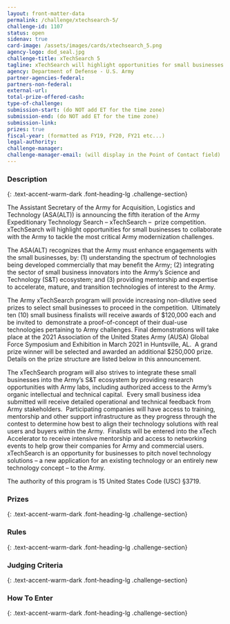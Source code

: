 ```yaml
---
layout: front-matter-data
permalink: /challenge/xtechsearch-5/
challenge-id: 1107
status: open
sidenav: true
card-image: /assets/images/cards/xtechsearch_5.png
agency-logo: dod_seal.jpg
challenge-title: xTechSearch 5
tagline: xTechSearch will highlight opportunities for small businesses to collaborate with the Army to tackle the most critical Army modernization challenges.
agency: Department of Defense - U.S. Army
partner-agencies-federal:
partners-non-federal:
external-url:
total-prize-offered-cash:
type-of-challenge:
submission-start: (do NOT add ET for the time zone)
submission-end: (do NOT add ET for the time zone)
submission-link:
prizes: true
fiscal-year: (formatted as FY19, FY20, FY21 etc...)
legal-authority:
challenge-manager:
challenge-manager-email: (will display in the Point of Contact field)
---
```




<!-- Description start -->
### Description
{: .text-accent-warm-dark .font-heading-lg .challenge-section}

<p>The Assistant Secretary of the Army for Acquisition, Logistics and Technology (ASA(ALT)) is announcing the fifth iteration of the Army Expeditionary Technology Search &ndash; xTechSearch &ndash;&nbsp; prize competition. xTechSearch will highlight opportunities for small businesses to collaborate with the Army to tackle the most critical Army modernization challenges.</p>
<p>The ASA(ALT) recognizes that the Army must enhance engagements with the small businesses, by: (1) understanding the spectrum of technologies being developed commercially that may benefit the Army; (2) integrating the sector of small business innovators into the Army&rsquo;s Science and Technology (S&amp;T) ecosystem; and (3) providing mentorship and expertise to accelerate, mature, and transition technologies of interest to the Army.</p>
<p>The Army xTechSearch program will provide increasing non-dilutive seed prizes to select small businesses to proceed in the competition.&nbsp; Ultimately ten (10) small business finalists will receive awards of $120,000 each and be invited to&nbsp; demonstrate a proof-of-concept of their dual-use technologies pertaining to Army challenges. Final demonstrations will take place at the 2021 Association of the United States Army (AUSA) Global Force Symposium and Exhibition in March 2021 in Huntsville, AL.&nbsp; A grand prize winner will be selected and awarded an additional $250,000 prize.&nbsp; Details on the prize structure are listed below in this announcement.&nbsp;</p>
<p>The xTechSearch program will also strives to integrate these small businesses into the Army&rsquo;s S&amp;T ecosystem by providing research opportunities with Army labs, including authorized access to the Army&rsquo;s organic intellectual and technical capital.&nbsp; Every small business idea submitted will receive detailed operational and technical feedback from Army stakeholders.&nbsp; Participating companies will have access to training, mentorship and other support infrastructure as they progress through the contest to determine how best to align their technology solutions with real users and buyers within the Army.&nbsp; Finalists will be entered into the xTech Accelerator to receive intensive mentorship and access to networking events to help grow their companies for Army and commercial users.&nbsp; xTechSearch is an opportunity for businesses to pitch novel technology solutions &ndash; a new application for an existing technology or an entirely new technology concept &ndash; to the Army.</p>
<p>The authority of this program is 15 United States Code (USC) &sect;3719.</p>

<!-- Prizes start -->
### Prizes
{: .text-accent-warm-dark .font-heading-lg .challenge-section}


<!-- Rules start -->
### Rules 
{: .text-accent-warm-dark .font-heading-lg .challenge-section}


<!-- Judging start -->
### Judging Criteria
{: .text-accent-warm-dark .font-heading-lg .challenge-section}


<!--  How To Enter start -->
### How To Enter
{: .text-accent-warm-dark .font-heading-lg .challenge-section}
